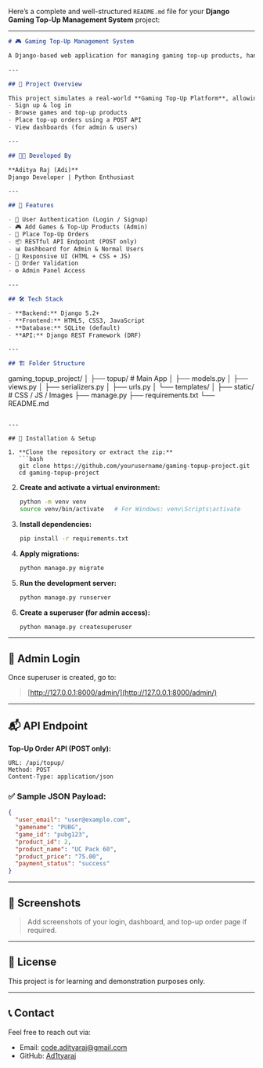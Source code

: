 Here’s a complete and well-structured `README.md` file for your **Django Gaming Top-Up Management System** project:

---

```markdown
# 🎮 Gaming Top-Up Management System

A Django-based web application for managing gaming top-up products, handling user orders, and providing a smooth user experience with login/signup, dashboard, and RESTful APIs.

---

## 📌 Project Overview

This project simulates a real-world **Gaming Top-Up Platform**, allowing users to:
- Sign up & log in
- Browse games and top-up products
- Place top-up orders using a POST API
- View dashboards (for admin & users)

---

## 👨‍💻 Developed By

**Aditya Raj (Adi)**  
Django Developer | Python Enthusiast

---

## 🚀 Features

- 🔐 User Authentication (Login / Signup)
- 🎮 Add Games & Top-Up Products (Admin)
- 🛒 Place Top-Up Orders
- 📦 RESTful API Endpoint (POST only)
- 📊 Dashboard for Admin & Normal Users
- 📱 Responsive UI (HTML + CSS + JS)
- 🧾 Order Validation
- ⚙️ Admin Panel Access

---

## 🛠️ Tech Stack

- **Backend:** Django 5.2+
- **Frontend:** HTML5, CSS3, JavaScript
- **Database:** SQLite (default)
- **API:** Django REST Framework (DRF)

---

## 🏗️ Folder Structure

```

gaming\_topup\_project/
│
├── topup/                # Main App
│   ├── models.py
│   ├── views.py
│   ├── serializers.py
│   ├── urls.py
│   └── templates/
│
├── static/               # CSS / JS / Images
├── manage.py
├── requirements.txt
└── README.md

````

---

## 🔧 Installation & Setup

1. **Clone the repository or extract the zip:**
   ```bash
   git clone https://github.com/yourusername/gaming-topup-project.git
   cd gaming-topup-project
````

2. **Create and activate a virtual environment:**

   ```bash
   python -m venv venv
   source venv/bin/activate   # For Windows: venv\Scripts\activate
   ```

3. **Install dependencies:**

   ```bash
   pip install -r requirements.txt
   ```

4. **Apply migrations:**

   ```bash
   python manage.py migrate
   ```

5. **Run the development server:**

   ```bash
   python manage.py runserver
   ```

6. **Create a superuser (for admin access):**

   ```bash
   python manage.py createsuperuser
   ```

---

## 🔑 Admin Login

Once superuser is created, go to:

> [http://127.0.0.1:8000/admin/](http://127.0.0.1:8000/admin/)

---

## 📬 API Endpoint

**Top-Up Order API (POST only):**

```
URL: /api/topup/
Method: POST
Content-Type: application/json
```

### ✅ Sample JSON Payload:

```json
{
  "user_email": "user@example.com",
  "gamename": "PUBG",
  "game_id": "pubg123",
  "product_id": 2,
  "product_name": "UC Pack 60",
  "product_price": "75.00",
  "payment_status": "success"
}
```

---

## 📸 Screenshots

> Add screenshots of your login, dashboard, and top-up order page if required.

---

## 📎 License

This project is for learning and demonstration purposes only.

---

## 📞 Contact

Feel free to reach out via:

* Email: [code.adityaraj@gmail.com](mailto:code.adityaraj@gmail.com)
* GitHub: [Ad1tyaraj](https://github.com/Ad1tyaRaj)

```
